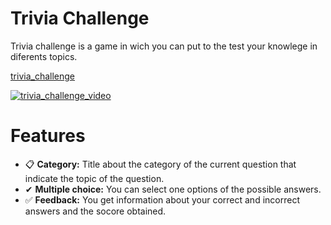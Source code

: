 # Trivia Challenge
Trivia challenge is a game in wich you can put to the test your knowlege in diferents topics.

[trivia_challenge](https://co-trivia-challenge.netlify.app/)

[![trivia_challenge_video](https://firebasestorage.googleapis.com/v0/b/lively-lock-256619.appspot.com/o/trivia_challenge%2FScreenshot_8.png?alt=media&token=4baed333-1379-4c24-a56c-30199cfa535d)](https://firebasestorage.googleapis.com/v0/b/lively-lock-256619.appspot.com/o/trivia_challenge%2FReact%20App%20-%20Google%20Chrome%202022-09-26%2016-37-54.mp4?alt=media&token=3a982224-939a-487a-9b6f-062423348b76)


# Features
* 📋 **Category:**  Title about the category of the current question that indicate the topic of the question.
* ✔  **Multiple choice:** You can select one options of the possible answers.
* ✅ **Feedback:** You get information about your correct and incorrect answers and the socore obtained.

